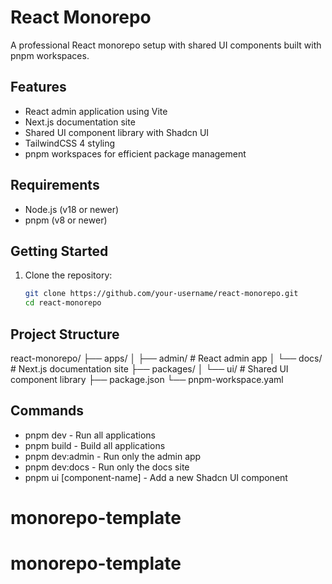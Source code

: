 # React Monorepo

A professional React monorepo setup with shared UI components built with pnpm workspaces.

## Features

- React admin application using Vite
- Next.js documentation site
- Shared UI component library with Shadcn UI
- TailwindCSS 4 styling
- pnpm workspaces for efficient package management

## Requirements

- Node.js (v18 or newer)
- pnpm (v8 or newer)

## Getting Started

1. Clone the repository:
   ```bash
   git clone https://github.com/your-username/react-monorepo.git
   cd react-monorepo
   ```

## Project Structure

react-monorepo/
├── apps/
│ ├── admin/ # React admin app
│ └── docs/ # Next.js documentation site
├── packages/
│ └── ui/ # Shared UI component library
├── package.json
└── pnpm-workspace.yaml

## Commands

- pnpm dev - Run all applications
- pnpm build - Build all applications
- pnpm dev:admin - Run only the admin app
- pnpm dev:docs - Run only the docs site
- pnpm ui [component-name] - Add a new Shadcn UI component
# monorepo-template
# monorepo-template
